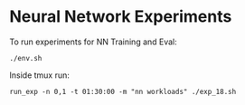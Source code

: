 # Neural Network Experiments

To run experiments for NN Training and Eval:

    ./env.sh

Inside tmux run:
 
    run_exp -n 0,1 -t 01:30:00 -m "nn workloads" ./exp_18.sh

